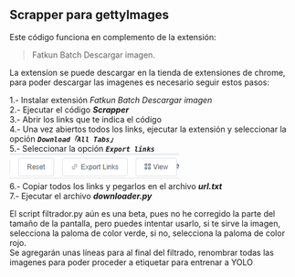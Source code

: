 ## Scrapper para gettyImages
Este código funciona en complemento de la extensión:
> Fatkun Batch Descargar imagen.  
  
La extensíon se puede descargar en la tienda de extensiones de chrome, para poder descargar las imagenes es necesario seguir estos pasos:  

1.- Instalar extensión _Fatkun Batch Descargar imagen_  
2.- Ejecutar el código **_Scrapper_**  
3.- Abrir los links que te indica el código  
4.- Una vez abiertos todos los links, ejecutar la extensión y seleccionar la opción _**`Download「All Tabs」`**_  
5.- Seleccionar la opción  **_`Export links`_**
![img.png](img.png)  
6.- Copiar todos los links y pegarlos en el archivo **_url.txt_**  
7.- Ejecutar el archivo **_downloader.py_**

El script filtrador.py aún es una beta, pues no he corregido la parte del tamaño de la pantalla, pero puedes intentar usarlo, si te sirve la imagen, selecciona la paloma de color verde, si no, selecciona la paloma de color rojo.  
Se agregarán unas líneas para al final del filtrado, renombrar todas las imagenes para poder proceder a etiquetar para entrenar a YOLO
